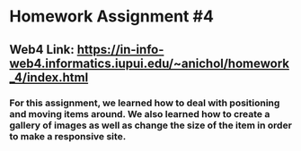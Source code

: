 # Homework Assignment #4

## Web4 Link: https://in-info-web4.informatics.iupui.edu/~anichol/homework_4/index.html

### For this assignment, we learned how to deal with positioning and moving items around. We also learned how to create a gallery of images as well as change the size of the item in order to make a responsive site.  